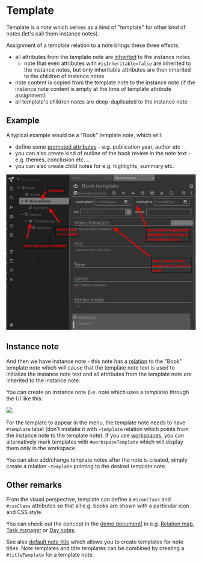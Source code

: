 # Template
Template is a note which serves as a kind of "template" for other kind of notes (let's call them instance notes).

Assignment of a template relation to a note brings these three effects:

*   all attributes from the template note are [inherited](Attribute%20inheritance.md) to the instance notes
    *   note that even attributes with `#isInheritable=false` are inherited to the instance notes, but only inheritable attributes are then inherited to the children of instance notes
*   note content is copied from the template note to the instance note (if the instance note content is empty at the time of template attribute assignment)
*   all template's children notes are deep-duplicated to the instance note

Example
-------

A typical example would be a "Book" template note, which will:

*   define some [promoted attributes](Promoted%20attributes.md) - e.g. publication year, author etc
*   you can also create kind of outline of the book review in the note text - e.g. themes, conclusion etc. ..
*   you can also create child notes for e.g. highlights, summary etc.

![](images/template.png)

Instance note
-------------

And then we have instance note - this note has a [relation](Attributes.md) to the "Book" template note which will cause that the template note text is used to initialize the instance note text and all attributes from the template note are inherited to the instance note.

You can create an instance note (i.e. note which uses a template) through the UI like this:

![](api/images/qGovjbsV4FPX/template-create-instance-note.)

For the template to appear in the menu, the template note needs to have `#template` label (don't mistake it with `~template` relation which points from the instance note to the template note). If you use [workspaces](Workspace.md), you can alternatively mark templates with `#workspaceTemplate` which will display them only in the workspace.

You can also add/change template notes after the note is created, simply create a relation `~template` pointing to the desired template note.

Other remarks
-------------

From the visual perspective, template can define a `#iconClass` and `#cssClass` attributes so that all e.g. books are shown with a particular icon and CSS style.

You can check out the concept in the [demo document](Document.md)| in e.g. [Relation map](Relation-map.md), [Task manager](Task-manager.md) or [Day notes](Day-notes.md).

See also [default note title](Default-note-title.md) which allows you to create templates for note titles. Note templates and title templates can be combined by creating a `#titleTemplate` for a template note.